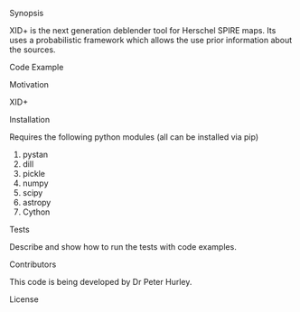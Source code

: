 
Synopsis

XID+ is the next generation deblender tool for Herschel SPIRE maps. Its uses a probabilistic framework which allows the use prior information about the sources.

Code Example



Motivation

XID+ 

Installation

Requires the following python modules (all can be installed via pip)
1. pystan
2. dill
3. pickle
4. numpy
5. scipy
6. astropy
7. Cython


Tests

Describe and show how to run the tests with code examples.

Contributors

This code is being developed by Dr Peter Hurley. 

License

